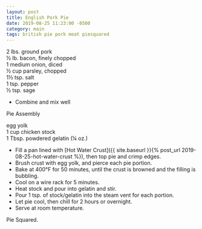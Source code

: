 ```yaml
---
layout: post
title: English Pork Pie
date: 2019-08-25 11:23:00 -0500
category: main
tags: british pie pork meat piesquared
---
```

2 lbs. ground pork  
½ lb. bacon, finely chopped  
1 medium onion, diced  
½ cup parsley, chopped  
1½ tsp. salt  
1 tsp. pepper  
½ tsp. sage  
* Combine and mix well

Pie Assembly  
  
egg yolk  
1 cup chicken stock  
1 Tbsp. powdered gelatin (¼ oz.)  
* Fill a pan lined with [Hot Water Crust]({{ site.baseurl }}{% post_url 2019-08-25-hot-water-crust %}), then top pie and crimp edges.
* Brush crust with egg yolk, and pierce each pie portion.
* Bake at 400°F for 50 minutes, until the crust is browned and the filling is bubbling.
* Cool on a wire rack for 5 minutes.
* Heat stock and pour into gelatin and stir.
* Pour 1 tsp. of stock/gelatin into the steam vent for each portion.
* Let pie cool, then chill for 2 hours or overnight.
* Serve at room temperature.

Pie Squared.  
